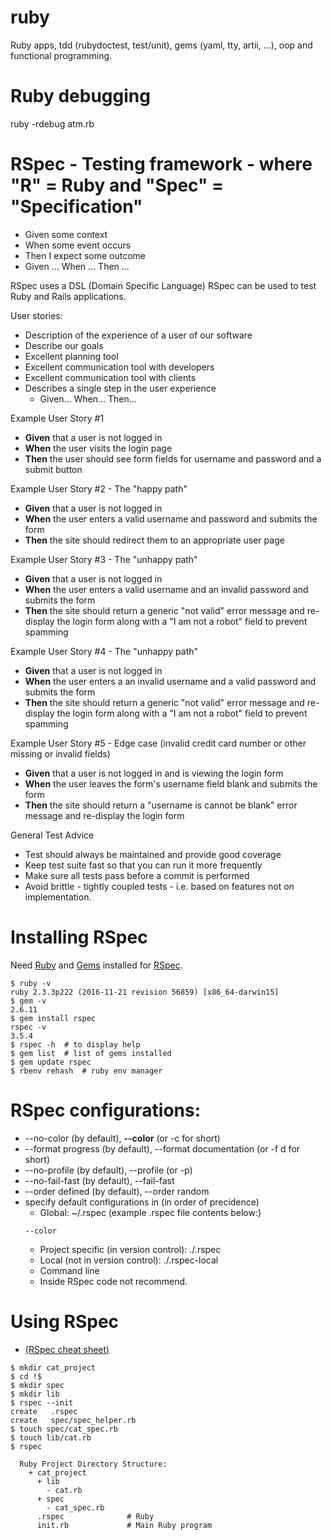 # ruby
Ruby apps, tdd (rubydoctest, test/unit), gems (yaml, tty, artii, ...), oop and functional programming.

# Ruby debugging
ruby -rdebug atm.rb

# RSpec - Testing framework - where "R" = Ruby and "Spec" = "Specification"

+ Given some context
+ When some event occurs
+ Then I expect some outcome
+ Given ... When ... Then ...

RSpec uses a DSL (Domain Specific Language)
RSpec can be used to test Ruby and Rails applications.

User stories:
+ Description of the experience of a user of our software
+ Describe our goals
+ Excellent planning tool
+ Excellent communication tool with developers
+ Excellent communication tool with clients
+ Describes a single step in the user experience
  + Given... When... Then...

Example User Story #1
+ <b>Given</b> that a user is not logged in
+ <b>When</b> the user visits the login page
+ <b>Then</b> the user should see form fields for username and password and a submit button

Example User Story #2 - The "happy path"
+ <b>Given</b> that a user is not logged in
+ <b>When</b> the user enters a valid username and password and submits the form
+ <b>Then</b> the site should redirect them to an appropriate user page

Example User Story #3 - The "unhappy path"
+ <b>Given</b> that a user is not logged in
+ <b>When</b> the user enters a valid username and an invalid password and submits the form
+ <b>Then</b> the site should return a generic "not valid" error message and re-display the login form along with a "I am not a robot" field to prevent spamming

Example User Story #4 - The "unhappy path"
+ <b>Given</b> that a user is not logged in
+ <b>When</b> the user enters a an invalid username and a valid password and submits the form
+ <b>Then</b> the site should return a generic "not valid" error message and re-display the login form along with a "I am not a robot" field to prevent spamming

Example User Story #5 - Edge case (invalid credit card number or other missing or invalid fields)
+ <b>Given</b> that a user is not logged in and is viewing the login form
+ <b>When</b> the user leaves the form's username field blank and submits the form
+ <b>Then</b> the site should return a "username is cannot be blank" error message and re-display the login form

General Test Advice
+ Test should always be maintained and provide good coverage
+ Keep test suite fast so that you can run it more frequently
+ Make sure all tests pass before a commit is performed
+ Avoid brittle - tightly coupled tests - i.e. based on features not on implementation.

# Installing RSpec
Need [Ruby](https://www.ruby-lang.org/en/documentation/installation/) and [Gems](https://rubygems.org/) installed for [RSpec](https://github.com/rspec/rspec).
```
$ ruby -v
ruby 2.3.3p222 (2016-11-21 revision 56859) [x86_64-darwin15]
$ gem -v
2.6.11
$ gem install rspec
rspec -v
3.5.4
$ rspec -h  # to display help
$ gem list  # list of gems installed
$ gem update rspec
$ rbenv rehash  # ruby env manager
```

# RSpec configurations:
+ --no-color (by default), <b>--color</b> (or -c for short)
+ --format progress (by default), --format documentation (or -f d for short)
+ --no-profile (by default), --profile (or -p)
+ --no-fail-fast (by default), --fail-fast
+ --order defined (by default), --order random
+ specify default configurations in (in order of precidence)
  + Global: ~/.rspec (example .rspec file contents below:)
  ```
  --color
  ```
  + Project specific (in version control): ./.rspec
  + Local (not in version control): ./.rspec-local
  + Command line
  + Inside RSpec code not recommend.


# Using RSpec
+ [(RSpec cheat sheet)](http://www.rubypigeon.com/posts/rspec-expectations-cheat-sheet/)
```
$ mkdir cat_project
$ cd !$
$ mkdir spec
$ mkdir lib
$ rspec --init
create   .rspec
create   spec/spec_helper.rb
$ touch spec/cat_spec.rb
$ touch lib/cat.rb
$ rspec
```
```
  Ruby Project Directory Structure:
    + cat_project
      + lib
        - cat.rb
      + spec
        - cat_spec.rb
      .rspec              # Ruby 
      init.rb             # Main Ruby program
```
